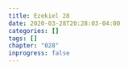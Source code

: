 ```yaml
---
title: Ezekiel 28
date: 2020-03-28T20:28:03-04:00
categories: []
tags: []
chapter: "028"
inprogress: false
---
```


